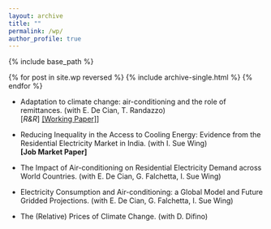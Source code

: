 ```yaml
---
layout: archive
title: ""
permalink: /wp/
author_profile: true
---
```


{% include base_path %}

{% for post in site.wp reversed %}
  {% include archive-single.html %}
{% endfor %}

- Adaptation to climate change: air-conditioning and the role of remittances. (with E. De Cian, T. Randazzo)  
 \[_R&R_\] [\[Working Paper\]](https://fpavanello.github.io/files/Randazzo_et_al_WP.pdf)\]

- Reducing Inequality in the Access to Cooling Energy: Evidence from the Residential Electricity Market in India. (with I. Sue Wing)  
 **\[Job Market Paper\]**

- The Impact of Air-conditioning on Residential Electricity Demand across World Countries. (with E. De Cian, G. Falchetta, I. Sue Wing)

- Electricity Consumption and Air-conditioning: a Global Model and Future Gridded Projections. (with E. De Cian, G. Falchetta, I. Sue Wing)

- The (Relative) Prices of Climate Change. (with D. Difino)
